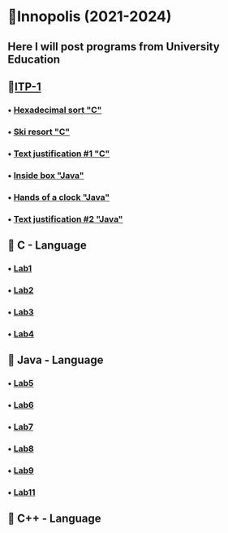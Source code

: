 # 📕Innopolis (2021-2024)
## Here I will post programs from University Education
## 📌[ITP-1](BS-Year1/ITP-1)
### • [Hexadecimal sort "C"](BS-Year1/ITP-1/Assignment1/HexadecimalSort.c)
### • [Ski resort "C"](BS-Year1/ITP-1/Assignment2/SkiResort/SkiResort.c)
### • [Text justification #1 "C"](BS-Year1/ITP-1/Assignment2/TextJustification/TextJustification.c)
### • [Inside box "Java"](BS-Year1/ITP-1/Assignment3/HandsOfaClock/src/Main.java)
### • [Hands of a clock "Java"](BS-Year1/ITP-1/Assignment3/InsideBox/src/Main.java)
### • [Text justification #2 "Java"](BS-Year1/ITP-1/Assignment4/TextJustification2/src/TextJustification2.java)
## 📌 C - Language
### • [Lab1](BS-Year1/ITP-1/Lab-1)
### • [Lab2](BS-Year1/ITP-1/Lab-2)
### • [Lab3](BS-Year1/ITP-1/Lab-3)
### • [Lab4](BS-Year1/ITP-1/Lab-4)
## 📌 Java - Language
### • [Lab5](BS-Year1/ITP-1/Lab-5)
### • [Lab6](BS-Year1/ITP-1/Lab-6)
### • [Lab7](BS-Year1/ITP-1/Lab-7)
### • [Lab8](BS-Year1/ITP-1/Lab-8)
### • [Lab9](BS-Year1/ITP-1/Lab-9)
### • [Lab11](BS-Year1/ITP-1/Lab-11)
## 📌 C++ - Language
